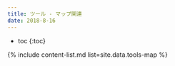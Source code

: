 ```yaml
---
title: ツール - マップ関連
date: 2018-8-16
---
```


- toc
{:toc}

{% include content-list.md list=site.data.tools-map %}
